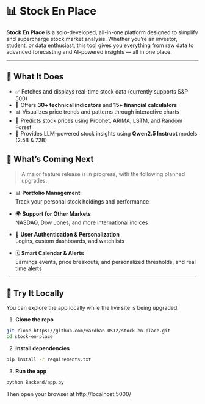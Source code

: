 # 📊 Stock En Place

**Stock En Place** is a solo-developed, all-in-one platform designed to simplify and supercharge stock market analysis. Whether you’re an investor, student, or data enthusiast, this tool gives you everything from raw data to advanced forecasting and AI-powered insights — all in one place.

---

## 🧭 What It Does

- ✅ Fetches and displays real-time stock data (currently supports S&P 500)
- 🧮 Offers **30+ technical indicators** and **15+ financial calculators**
- 📊 Visualizes price trends and patterns through interactive charts
- 🔮 Predicts stock prices using Prophet, ARIMA, LSTM, and Random Forest
- 🧠 Provides LLM-powered stock insights using **Qwen2.5 Instruct** models (2.5B & 72B)


## 🌟 What’s Coming Next

> A major feature release is in progress, with the following planned upgrades:

- 📊 **Portfolio Management**  
  Track your personal stock holdings and performance

- 🌍 **Support for Other Markets**  
  NASDAQ, Dow Jones, and more international indices

- 🔐 **User Authentication & Personalization**  
  Logins, custom dashboards, and watchlists

- 🗓️ **Smart Calendar & Alerts**  
  Earnings events, price breakouts, and personalized thresholds, and real time alerts

---

## 🧪 Try It Locally

You can explore the app locally while the live site is being upgraded:

1. **Clone the repo**
```bash
git clone https://github.com/vardhan-0512/stock-en-place.git
cd stock-en-place
```

2. **Install dependencies**
```bash
pip install -r requirements.txt
```

3. **Run the app**
```bash
python Backend/app.py
```
Then open your browser at http://localhost:5000/

